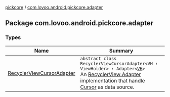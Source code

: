 [pickcore](../index.md) / [com.lovoo.android.pickcore.adapter](./index.md)

## Package com.lovoo.android.pickcore.adapter

### Types

| Name | Summary |
|---|---|
| [RecyclerViewCursorAdapter](-recycler-view-cursor-adapter/index.md) | `abstract class RecyclerViewCursorAdapter<VH : ViewHolder> : Adapter<`[`VH`](-recycler-view-cursor-adapter/index.md#VH)`>`<br>An [RecyclerView.Adapter](#) implementation that handle [Cursor](#) as data source. |
